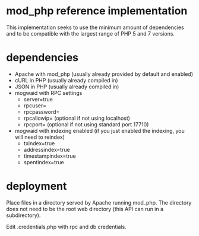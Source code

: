 # mod_php reference implementation

This implementation seeks to use the minimum amount of dependencies and to be compatible with the largest range of PHP 5 and 7 versions.

# dependencies

* Apache with mod_php  (usually already provided by default and enabled)
* cURL in PHP  (usually already compiled in)
* JSON in PHP  (usually already compiled in)
* mogwaid with RPC settings 
  * server=true
  * rpcuser=
  * rpcpassword=
  * rpcallowip=      (optional if not using localhost)
  * rpcport=         (optional if not using standard port 17710)
* mogwaid with indexing enabled  (if you just enabled the indexing, you will need to reindex)
  * txindex=true
  * addressindex=true
  * timestampindex=true
  * spentindex=true

# deployment

Place files in a directory served by Apache running mod_php.  The directory does not need to be the root web directory (this 
API can run in a subdirectory).

Edit .credentials.php with rpc and db credentials.


